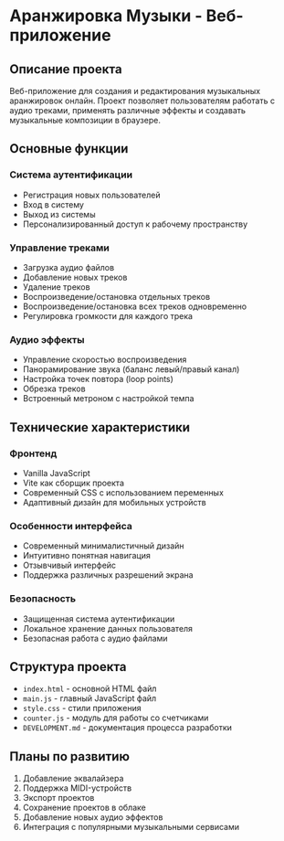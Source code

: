 # Аранжировка Музыки - Веб-приложение

## Описание проекта
Веб-приложение для создания и редактирования музыкальных аранжировок онлайн. Проект позволяет пользователям работать с аудио треками, применять различные эффекты и создавать музыкальные композиции в браузере.

## Основные функции

### Система аутентификации
- Регистрация новых пользователей
- Вход в систему
- Выход из системы
- Персонализированный доступ к рабочему пространству

### Управление треками
- Загрузка аудио файлов
- Добавление новых треков
- Удаление треков
- Воспроизведение/остановка отдельных треков
- Воспроизведение/остановка всех треков одновременно
- Регулировка громкости для каждого трека

### Аудио эффекты
- Управление скоростью воспроизведения
- Панорамирование звука (баланс левый/правый канал)
- Настройка точек повтора (loop points)
- Обрезка треков
- Встроенный метроном с настройкой темпа

## Технические характеристики

### Фронтенд
- Vanilla JavaScript
- Vite как сборщик проекта
- Современный CSS с использованием переменных
- Адаптивный дизайн для мобильных устройств

### Особенности интерфейса
- Современный минималистичный дизайн
- Интуитивно понятная навигация
- Отзывчивый интерфейс
- Поддержка различных разрешений экрана

### Безопасность
- Защищенная система аутентификации
- Локальное хранение данных пользователя
- Безопасная работа с аудио файлами

## Структура проекта
- `index.html` - основной HTML файл
- `main.js` - главный JavaScript файл
- `style.css` - стили приложения
- `counter.js` - модуль для работы со счетчиками
- `DEVELOPMENT.md` - документация процесса разработки

## Планы по развитию
1. Добавление эквалайзера
2. Поддержка MIDI-устройств
3. Экспорт проектов
4. Сохранение проектов в облаке
5. Добавление новых аудио эффектов
6. Интеграция с популярными музыкальными сервисами